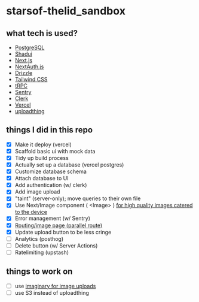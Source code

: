 # starsof-thelid_sandbox


## what tech is used?
- [PostgreSQL](https://www.postgresql.org/)
- [Shadui](https://ui.shadcn.com/)
- [Next.js](https://nextjs.org)
- [NextAuth.js](https://next-auth.js.org)
- [Drizzle](https://orm.drizzle.team)
- [Tailwind CSS](https://tailwindcss.com)
- [tRPC](https://trpc.io)
- [Sentry](https://sentry.io)
- [Clerk](https://clerk.com)
- [Vercel](https://vercel.com)
- [uploadthing](https://uploadthing.com)


## things I did in this repo


- [x]   Make it deploy (vercel)
- [x]	Scaffold basic ui with mock data
- [x]	Tidy up build process
- [x]   Actually set up a database (vercel postgres)
- [x]   Customize database schema
- [x]	Attach database to UI
- [x]	Add authentication (w/ clerk)
- [x]	Add image upload
- [x]	"taint" (server-only); move queries to their own file
- [x]	Use Next/Image component ( <Image\> ) [for high quality images catered to the device](https://vercel.com/docs/image-optimization/limits-and-pricing)
- [x]	Error management (w/ Sentry)
- [x]	[Routing/image page (parallel route)](https://github.com/vercel/nextgram/)
- [x]	Update upload button to be less cringe
- [ ]	Analytics (posthog)
- [ ]	Delete button (w/ Server Actions)
- [ ]	Ratelimiting (upstash)

## things to work on

- [ ] use [imaginary for image uploads](https://github.com/h2non/imaginary)
- [ ] use S3 instead of uploadthing
<!-- 

01) create scaffold

pnpm create t3-app@latest

02) commands

# run in development mode
pnpm dev 
# get database to match current schema
pnpm run db:push
# run drizzle studio to explore data (local.drizzle.studio)
pnpm run db:push

03) to use sentry:
http://localhost:3000/sentry-example-page


04) to install shadui:
npx shadcn-ui@latest add toast
